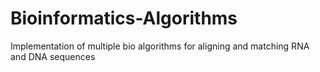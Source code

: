 # Bioinformatics-Algorithms
Implementation of multiple bio algorithms for aligning and matching RNA and DNA sequences
